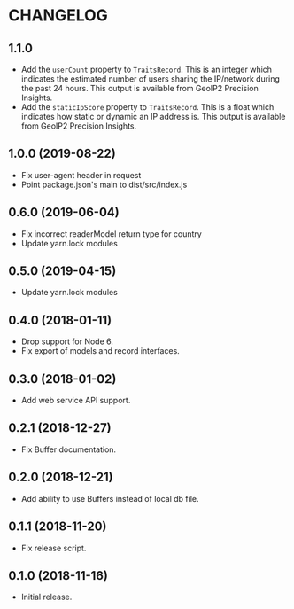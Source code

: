 CHANGELOG
=========

1.1.0
------------------

* Add the `userCount` property to `TraitsRecord`. This is an integer which
  indicates the estimated number of users sharing the IP/network during the
  past 24 hours. This output is available from GeoIP2 Precision Insights.
* Add the `staticIpScore` property to `TraitsRecord`. This is
  a float which indicates how static or dynamic an IP address is. This
  output is available from GeoIP2 Precision Insights.

1.0.0 (2019-08-22)
------------------

* Fix user-agent header in request
* Point package.json's main to dist/src/index.js

0.6.0 (2019-06-04)
------------------

* Fix incorrect readerModel return type for country
* Update yarn.lock modules

0.5.0 (2019-04-15)
------------------

* Update yarn.lock modules

0.4.0 (2018-01-11)
------------------

* Drop support for Node 6.
* Fix export of models and record interfaces.

0.3.0 (2018-01-02)
------------------

* Add web service API support.

0.2.1 (2018-12-27)
------------------

* Fix Buffer documentation.

0.2.0 (2018-12-21)
------------------

* Add ability to use Buffers instead of local db file.

0.1.1 (2018-11-20)
------------------

* Fix release script.

0.1.0 (2018-11-16)
------------------

* Initial release.
